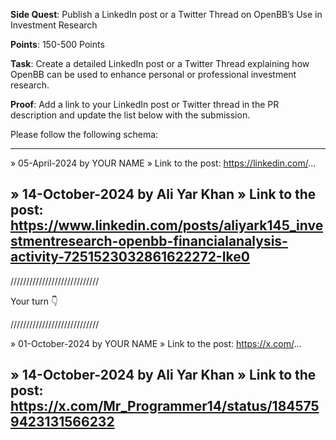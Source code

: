 **Side Quest**: Publish a LinkedIn post or a Twitter Thread on OpenBB’s Use in Investment Research

**Points**: 150-500 Points

**Task**: Create a detailed LinkedIn post or a Twitter Thread explaining how OpenBB can be used to enhance personal or professional investment research.

**Proof**: Add a link to your LinkedIn post or Twitter thread in the PR description and update the list below with the submission.

Please follow the following schema:

---

» 05-April-2024 by YOUR NAME
» Link to the post: https://linkedin.com/...

» 14-October-2024 by Ali Yar Khan
» Link to the post: https://www.linkedin.com/posts/aliyark145_investmentresearch-openbb-financialanalysis-activity-7251523032861622272-Ike0
---

////////////////////////////

Your turn 👇

////////////////////////////

» 01-October-2024 by YOUR NAME
» Link to the post: https://x.com/...

» 14-October-2024 by Ali Yar Khan
» Link to the post: https://x.com/Mr_Programmer14/status/1845759423131566232
---
